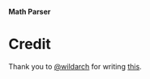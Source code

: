 **__Math Parser__**

# Credit

Thank you to [@wildarch](https://github.com/wildarch) for writing [this](https://github.com/wildarch/pest-calculator/blob/main/docs/Tutorial.md).
